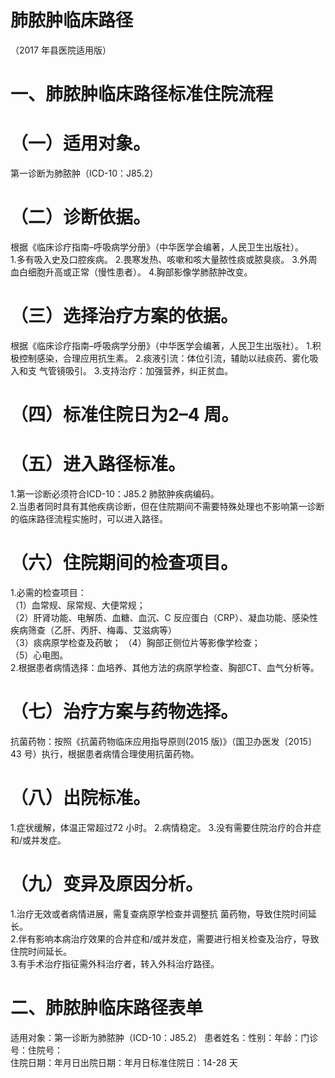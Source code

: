 # 肺脓肿临床路径  
（2017 年县医院适用版）  
# 一、肺脓肿临床路径标准住院流程  
# （一）适用对象。  
第一诊断为肺脓肿（ICD-10：J85.2）  
# （二）诊断依据。  
根据《临床诊疗指南–呼吸病学分册》（中华医学会编著，人民卫生出版社）。  
1.多有吸入史及口腔疾病。 2.畏寒发热、咳嗽和咳大量脓性痰或脓臭痰。 3.外周血白细胞升高或正常（慢性患者）。 4.胸部影像学肺脓肿改变。  
# （三）选择治疗方案的依据。  
根据《临床诊疗指南–呼吸病学分册》（中华医学会编著，人民卫生出版社）。 1.积极控制感染，合理应用抗生素。 2.痰液引流：体位引流，辅助以祛痰药、雾化吸入和支 气管镜吸引。 3.支持治疗：加强营养，纠正贫血。  
# （四）标准住院日为2–4 周。  
# （五）进入路径标准。  
1.第一诊断必须符合ICD-10：J85.2 肺脓肿疾病编码。  
2.当患者同时具有其他疾病诊断，但在住院期间不需要特殊处理也不影响第一诊断的临床路径流程实施时，可以进入路径。  
# （六）住院期间的检查项目。  
1.必需的检查项目：  
（1）血常规、尿常规、大便常规；  
（2）肝肾功能、电解质、血糖、血沉、C 反应蛋白（CRP）、凝血功能、感染性疾病筛查（乙肝、丙肝、梅毒、艾滋病等）  
（3）痰病原学检查及药敏； （4）胸部正侧位片等影像学检查；  
（5）心电图。  
2.根据患者病情选择：血培养、其他方法的病原学检查、胸部CT、血气分析等。  
# （七）治疗方案与药物选择。  
抗菌药物：按照《抗菌药物临床应用指导原则(2015 版)》（国卫办医发〔2015〕43 号）执行，根据患者病情合理使用抗菌药物。  
# （八）出院标准。  
1.症状缓解，体温正常超过72 小时。 2.病情稳定。 3.没有需要住院治疗的合并症和/或并发症。  
# （九）变异及原因分析。  
1.治疗无效或者病情进展，需复查病原学检查并调整抗 菌药物，导致住院时间延长。  
2.伴有影响本病治疗效果的合并症和/或并发症，需要进行相关检查及治疗，导致住院时间延长。  
3.有手术治疗指征需外科治疗者，转入外科治疗路径。  
# 二、肺脓肿临床路径表单  
适用对象：第一诊断为肺脓肿（ICD-10：J85.2） 患者姓名：性别：年龄：门诊号：住院号：  
住院日期：年月日出院日期：年月日标准住院日：14-28 天  
